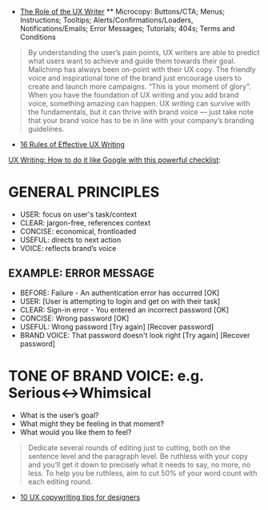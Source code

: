 * [The Role of the UX Writer](https://uxdesign.cc/the-vague-role-of-a-ux-writer-e8de142327)
** Microcopy: Buttons/CTA; Menus; Instructions; Tooltips; Alerts/Confirmations/Loaders, Notifications/Emails; Error Messages; Tutorials; 404s; Terms and Conditions

> By understanding the user’s pain points, UX writers are able to predict what users want to achieve and guide them towards their goal.
> Mailchimp has always been on-point with their UX copy. The friendly voice and inspirational tone of the brand just encourage users to create and launch more campaigns. “This is your moment of glory”.
> When you have the foundation of UX writing and you add brand voice, something amazing can happen. UX writing can survive with the fundamentals, but it can thrive with brand voice — just take note that your brand voice has to be in line with your company’s branding guidelines.
* [16 Rules of Effective UX Writing](https://uxplanet.org/16-rules-of-effective-ux-writing-2a20cf85fdbf)

[UX Writing: How to do it like Google with this powerful checklist](https://uxplanet.org/ux-writing-how-to-do-it-like-google-with-this-powerful-checklist-e263cc37f5f1):
# GENERAL PRINCIPLES
* USER: focus on user's task/context
* CLEAR: jargon-free, references context
* CONCISE: economical, frontloaded
* USEFUL: directs to next action
* VOICE: reflects brand’s voice

## EXAMPLE: ERROR MESSAGE
* BEFORE: Failure - An authentication error has occurred [OK]
* USER: [User is attempting to login and get on with their task]
* CLEAR: Sign-in error - You entered an incorrect password [OK]
* CONCISE: Wrong password [OK]
* USEFUL: Wrong password [Try again] [Recover password]
* BRAND VOICE: That password doesn't look right [Try again] [Recover password]

# TONE OF BRAND VOICE: e.g. Serious<->Whimsical
* What is the user’s goal?
* What might they be feeling in that moment?
* What would you like them to feel?

> Dedicate several rounds of editing just to cutting, both on the sentence level and the paragraph level. Be ruthless with your copy and you’ll get it down to precisely what it needs to say, no more, no less. To help you be ruthless, aim to cut 50% of your word count with each editing round.
* [10 UX copywriting tips for designers](https://www.invisionapp.com/inside-design/10-ux-copywriting-tips-designers/)




